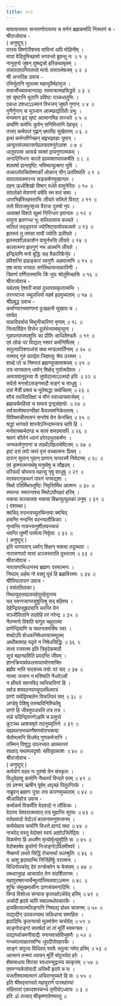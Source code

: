 ```yaml
---
title: ००३
---
```

मायायास्ततः सन्तरणोपायस्य च वर्णनं ब्रह्मकर्मादि निरूपणं च -  
श्रीराजोवाच -  
( अनुष्टुप् )  
परस्य विष्णोरीशस्य मायिनां अपि मोहिनीम् ।  
मायां वेदितुमिच्छामो भगवन्तो ब्रुवन्तु नः ॥ १ ॥  
नानुतृप्ये जुषन् युष्मद्वचो हरिकथामृतम् ।  
संसारतापनिस्तप्तो मर्त्यः तत्तापभेषजम् ॥ २ ॥  
श्री अन्तरिक्ष उवाच -  
एभिर्भूतानि भूतात्मा महाभूतैर्महाभुज ।  
ससर्जोच्चावचान्याद्यः स्वमात्रात्मप्रसिद्धये ॥ ३ ॥  
एवं सृष्टानि भूतानि प्रविष्टः पञ्चधातुभिः ।  
एकधा दशधाऽऽत्मानं विभजन् जुषते गुणान् ॥ ४ ॥  
गुणैर्गुणान् स भुञ्जान आत्मप्रद्योतितैः प्रभुः ।  
मन्यमान इदं सृष्टं आत्मानमिह सज्जते ॥ ५ ॥  
कर्माणि कर्मभिः कुर्वन् सनिमित्तानि देहभृत् ।  
तत्तत् कर्मफलं गृह्णन् भ्रमतीह सुखेतरम् ॥ ६ ॥  
इत्थं कर्मगतीर्गच्छन् बह्वभद्रवहाः पुमान् ।  
आभूतसंप्लवात्सर्गप्रलयावश्नुतेऽवशः ॥ ७ ॥  
धातूपप्लव आसन्ने व्यक्तं द्रव्यगुणात्मकम् ।  
अनादिनिधनः कालो ह्यव्यक्तायापकर्षति ॥ ८ ॥  
शतवर्षा ह्यनावृष्टिः भविष्यत्युल्बणा भुवि ।  
तत्कालोपचितोष्णार्को लोकान् त्रीन् प्रतपिष्यति ॥ ९ ॥  
पातालतलमारभ्य सङ्‌कर्षणमुखानलः ।  
दहन् ऊर्ध्वशिखो विष्वग् वर्धते वायुनेरितः ॥ १० ॥  
सांवर्तको मेघगणो वर्षति स्म शतं समाः ।  
धाराभिर्हस्तिहस्ताभिः लीयते सलिले विराट् ॥ ११ ॥  
ततो विराजमुत्सृज्य वैराजः पुरुषो नृप ।  
अव्यक्तं विशते सूक्ष्मं निरिन्धन इवानलः ॥ १२ ॥  
वायुना हृतगन्धा भूः सलिलत्वाय कल्पते ।  
सलिलं तद्‌धृतरसं ज्योतिष्ट्वायोपकल्पते ॥ १३ ॥  
हृतरूपं तु तमसा वायौ ज्योतिः प्रलीयते ।  
हृतस्पर्शोऽवकाशेन वायुर्नभसि लीयते ॥ १४ ॥  
कालात्मना हृतगुणं नभ आत्मनि लीयते ।  
इन्द्रियाणि मनो बुद्धिः सह वैकारिकैर्नृप ।  
प्रविशन्ति ह्यहङ्‌कारं स्वगुणैः अहमात्मनि ॥ १५ ॥  
एषा माया भगवतः सर्गस्थित्यन्तकारिणी ।  
त्रिवर्णा वर्णितास्माभिः किं भूयः श्रोतुमिच्छसि ॥ १६ ॥  
श्रीराजोवाच -  
यथेताम् ऐश्वरीं मायां दुस्तरामकृतात्मभिः ।  
तरन्त्यञ्जः स्थूलधियो महर्ष इदमुच्यताम् ॥ १७ ॥  
श्रीप्रबुद्ध उवाच -  
कर्माण्यारभमाणानां दुःखहत्यै सुखाय च ।  
पश्येत्  
पाकविपर्यासं मिथुनीचारिणां नृणाम् ॥ १८ ॥  
नित्यार्तिदेन वित्तेन दुर्लभेनात्ममृत्युना ।  
गृहापत्याप्तपशुभिः का प्रीतिः साधितैश्चलैः ॥ १९ ॥  
एवं लोकं परं विद्यात् नश्वरं कर्मनिर्मितम् ।  
सतुल्यातिशयध्वंसं यथा मण्डलवर्तिनाम् ॥ २० ॥  
तस्माद् गुरुं प्रपद्येत जिज्ञासुः श्रेय उत्तमम् ।  
शाब्दे परे च निष्णातं ब्रह्मण्युपशमाश्रयम् ॥ २१ ॥  
तत्र भागवतान् धर्मान् शिक्षेद् गुर्वात्मदैवतः ।  
अमाययानुवृत्त्या यैः तुष्येदात्माऽऽत्मदो हरिः ॥ २२ ॥  
सर्वतो मनसोऽसङ्‌गमादौ सङ्गं च साधुषु ।  
दयां मैत्रीं प्रश्रयं च भूतेष्वद्धा यथोचितम् ॥ २३ ॥  
शौचं तपस्तितिक्षां च मौनं स्वाध्यायमार्जवम् ।  
ब्रह्मचर्यमहिंसां च समत्वं द्वन्द्वसंज्ञयोः ॥ २४ ॥  
सर्वत्रात्मेश्वरान्वीक्षां कैवल्यमनिकेतताम् ।  
विविक्तचीरवसनं सन्तोषं येन केनचित् ॥ २५ ॥  
श्रद्धां भागवते शास्त्रेऽनिन्दामन्यत्र चापि हि ।  
मनोवाक्कर्मदण्डं च सत्यं शमदमावपि ॥ २६ ॥  
श्रवणं कीर्तनं ध्यानं हरेरद्भुतकर्मणः ।  
जन्मकर्मगुणानां च तदर्थेऽखिलचेष्टितम् ॥ २७ ॥  
इष्टं दत्तं तपो जप्तं वृत्तं यच्चात्मनः प्रियम् ।  
दारान् सुतान् गृहान् प्राणान् यत्परस्मै निवेदनम् ॥ २८ ॥  
एवं कृष्णात्मनाथेषु मनुष्येषु च सौहृदम् ।  
परिचर्यां चोभयत्र महत्सु नृषु साधुषु ॥ २९ ॥  
परस्परानुकथनं पावनं भगवद्यशः ।  
मिथो रतिर्मिथस्तुष्टिः निवृत्तिर्मिथ आत्मनः ॥ ३० ॥  
स्मरन्तः स्मारन्तश्च मिथोऽघौघहरं हरिम् ।  
भक्त्या सञ्जातया भक्त्या बिभ्रत्युत्पुलकां तनुम् ॥ ३१ ॥  
( वंशस्था )  
क्वचिद् रुदन्त्यच्युतचिन्तया क्वचिद्  
हसन्ति नन्दन्ति वदन्त्यलौकिकाः ।  
नृत्यन्ति गायन्त्यनुशीलयन्त्यजं  
भवन्ति तूष्णीं परमेत्य निर्वृताः ॥ ३२ ॥  
( अनुष्टुप् )  
इति भागवतान् धर्मान् शिक्षन् भक्त्या तदुत्थया ।  
नारायणपरो मायां अञ्जस्तरति दुस्तराम् ॥ ३३ ॥  
श्रीराजोवाच -  
नारायणाभिधानस्य ब्रह्मणः परमात्मनः ।  
निष्ठाम् अर्हथ नो वक्तुं यूयं हि ब्रह्मवित्तमाः ॥ ३४ ॥  
श्रीपिप्पलायन उवाच -  
( वसंततिलका )  
स्थित्युद्‌भवप्रलयहेतुरहेतुरस्य  
यत् स्वप्नजागरसुषुप्तिषु सद् बहिश्च ।  
देहेन्द्रियासुहृदयानि चरन्ति येन  
सञ्जीवितानि तदवेहि परं नरेन्द्र ॥ ३५ ॥  
नैतन्मनो विशति वागुत चक्षुरात्मा  
प्राणेन्द्रियाणि च यथानलमर्चिषः स्वाः ।  
शब्दोऽपि बोधकनिषेधतयात्ममूलम्  
अर्थोक्तमाह यदृते न निषेधसिद्धिः ॥ ३६ ॥  
सत्त्वं रजस्तम इति त्रिवृदेकमादौ  
सूत्रं महानहमिति प्रवदन्ति जीवम् ।  
ज्ञानक्रियार्थफलरूपतयोरुशक्ति  
ब्रह्मैव भाति सदसच्च तयोः परं यत् ॥ ३७ ॥  
नात्मा जजान न मरिष्यति नैधतेऽसौ  
न क्षीयते सवनविद् व्यभिचारिणां हि ।  
सर्वत्र शश्वदनपाय्युपलब्धिमात्रं  
प्राणो यथेंद्रियबलेन विकल्पितं सत् ॥ ३८ ॥  
अण्डेषु पेशिषु तरुष्वविनिश्चितेषु  
प्राणो हि जीवमुपधावति तत्र तत्र ।  
सन्ने यदिन्द्रियगणेऽहमि च प्रसुप्ते  
कूटस्थ आशयमृते तदनुस्मृतिर्नः ॥ ३९ ॥  
यह्यब्जनाभचरणैषणयोरुभक्त्या  
चेतोमलानि विधमेद्‌ गुणकर्मजानि ।  
तस्मिन् विशुद्ध उपलभ्यत आत्मतत्त्वं  
साक्षाद् यथामलदृशोः सवितृप्रकाशः ॥ ४० ॥  
श्रीराजोवाच -  
( अनुष्टुप् )  
कर्मयोगं वदत नः पुरुषो येन संस्कृतः ।  
विधूयेहाशु कर्माणि नैष्कर्म्यं विन्दते परम् ॥ ४१ ॥  
एवं प्रश्नम् ऋषीन् पूर्वम् अपृच्छं पितु्रन्तिके ।  
नाब्रुवन् ब्रह्मणः पुत्राः तत्र कारणमुच्यताम् ॥ ४२ ॥  
श्रीआविहोत्र उवाच -  
कर्माकर्म विकर्मेति वेदवादो न लौकिकः ।  
वेदस्य चेश्वरात्मत्वात् तत्र मुह्यन्ति सूरयः ॥ ४३ ॥  
परोक्षवादो वेदोऽयं बालानामनुशासनम् ।  
कर्ममोक्षाय कर्माणि विधत्ते ह्यगदं यथा ॥ ४४ ॥  
नाचरेद् यस्तु वेदोक्तं स्वयं अज्ञोऽजितेंद्रियः ।  
विकर्मणा हि अधर्मेण मृत्योर्मृत्युमुपैति सः ॥ ४५ ॥  
वेदोक्तमेव कुर्वाणो निःसङ्‌गोऽर्पितमीश्वरे ।  
नैष्कर्म्यं लभते सिद्धिं रोचनार्था फलश्रुतिः ॥ ४६ ॥  
य आशु हृदयग्रन्थिं निर्जिहीर्षुः परात्मनः ।  
विधिनोपचरेद् देवं तन्त्रोक्तेन च केशवम् ॥ ४७ ॥  
लब्ध्वानुग्रह आचार्यात् तेन संदर्शितागमः ।  
महापुरुषमभ्यर्चेन्मूर्त्याभिमतयाऽऽत्मनः ॥ ४८ ॥  
शुचिः संमुखमासीनः प्राणसंयमनादिभिः ।  
पिण्डं विशोध्य संन्यास कृतरक्षोऽर्चयेद् हरिम् ॥ ४९ ॥  
अर्चादौ हृदये चापि यथालब्धोपचारकैः ।  
द्रव्यक्षित्यात्मलिङ्‌गानि निष्पाद्य प्रोक्ष्य चासनम् ॥ ५० ॥  
पाद्यादीन् उपकल्प्याथ सन्निधाप्य समाहितः ।  
हृदादिभिः कृतन्यासो मूलमंत्रेण चार्चयेत् ॥ ५१ ॥  
साङ्गोपाङ्गां सपार्षदां तां तां मूर्तिं स्वमन्त्रतः ।  
पाद्यार्घ्याचमनीयाद्यैः स्नानवासोविभूषणैः ॥ ५२ ॥  
गन्धमाल्याक्षतस्रग्भिः धूपदीपोपहारकैः ।  
साङ्गं संपूज्य विधिवत् स्तवैः स्तुत्वा नमेत् हरिम् ॥ ५३ ॥  
आत्मानं तन्मयं ध्यायन् मूर्तिं संपूजयेत् हरेः ।  
शेषामाधाय शिरसा स्वधाम्न्युद्वास्य सत्कृतम् ॥ ५४ ॥  
एवमग्न्यर्कतोयादौ अतिथौ हृदये च यः ।  
यजतीश्वरमात्मानं अचिरान्मुच्यते हि सः ॥ ५५ ॥  
इति श्रीमद्भागवते महापुराणे पारमहंस्यां  
संहितायां एकादशस्कन्धे तृतीयोऽध्यायः ॥ ३ ॥  
हरिः ॐ तत्सत् श्रीकृष्णार्पणमस्तु ॥